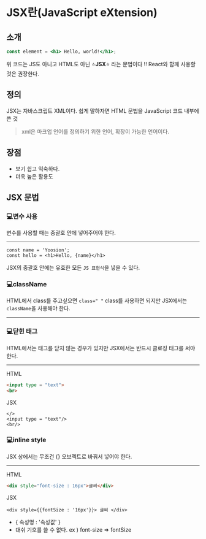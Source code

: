# JSX란(JavaScript eXtension)


## 소개
``` jsx
const element = <h1> Hello, world!</h1>;
```

위 코드는 JS도 아니고 HTML도 아닌 ⭐**JSX**⭐ 라는 문법이다 !! React와 함께 사용할 것은 권장한다.
## 정의
JSX는 자바스크립트 XML이다. 쉽게 말하자면 HTML 문법을 JavaScript 코드 내부에 쓴 것

> xml은 마크업 언어를 정의하기 위한 언어, 확장이 가능한 언어이다.

## 장점
- 보기 쉽고 익숙하다.
- 더욱 높은 활용도
## JSX 문법
### 💻변수 사용
변수를 사용할 때는 중괄호 안에 넣어주어야 한다.

---

``` JSX
const name = 'Yoosion';
const hello = <h1>Hello, {name}</h1>
```
JSX의 중괄호 안에는 유효한 모든 `JS 표현식`을 넣을 수 있다.


### 💻className
HTML에서 class를 주고싶으면 `class=" "` class를 사용하면 되지만 JSX에서는 `className`을 사용해야 한다. 

---


### 💻닫힌 태그
HTML에서는 태그를 닫지 않는 경우가 있지만 JSX에서는 반드시 클로징 태그를 써야한다.

---  

HTML
```HTML
<input type = "text">
<br>
```
JSX

```JSX
</>
<input type = "text"/>
<br/>
```

### 💻inline style 
JSX 상에서는 무조건 {} 오브젝트로 바꿔서 넣어야 한다.

---

HTML
```HTML
<div style="font-size : 16px">글씨</div>
```
JSX
``` JSX
<div style={{fontSize : '16px'}}> 글씨 </div>
```
- { 속성명 : '속성값' } 
- 대쉬 기호를 쓸 수 없다. ex ) font-size => fontSize
